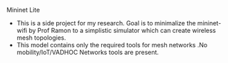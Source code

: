 Mininet Lite

- This is a side project for my research. Goal is to minimalize the mininet-wifi by Prof Ramon to a simplistic simulator which can create wireless mesh topologies. 
- This model contains only the required tools for mesh networks .No mobility/IoT/VADHOC Networks tools are present.
